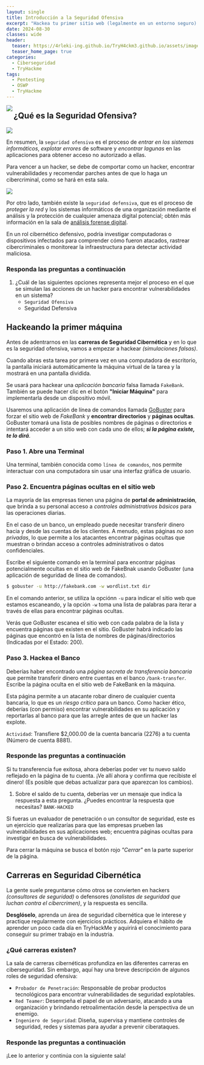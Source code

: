 ```yaml
---
layout: single
title: Introducción a la Seguridad Ofensiva
excerpt: "Hackea tu primer sitio web (legalmente en un entorno seguro) y experimenta el trabajo de un hacker ético."
date: 2024-08-30
classes: wide
header:
  teaser: https://4rleki-ing.github.io/TryH4ckm3.github.io/assets/images/Introduccion-Seguridad-Ofensiva/Seguridad.png
  teaser_home_page: true
categories:
  - Ciberseguridad
  - TryHackme
tags:
  - Pentesting
  - OSWP
  - TryHackme
---
```


<img align="left" src="https://4rleki-ing.github.io/TryH4ckm3.github.io/assets/images/Introduccion-Seguridad-Ofensiva/Portada.png" float="left">

## ¿Qué es la Seguridad Ofensiva?

<p align="left">
<img src="https://4rleki-ing.github.io/TryH4ckm3.github.io/assets/images/Introduccion-Seguridad-Ofensiva/Ofensiva.png">
</p>

En resumen, la `seguridad ofensiva` es el proceso de *entrar en los sistemas informáticos*, *explotar errores* de software y *encontrar lagunas* en las aplicaciones para obtener acceso no autorizado a ellas.

Para vencer a un hacker, se debe de comportar como un hacker, encontrar vulnerabilidades y recomendar parches antes de que lo haga un cibercriminal, como se hará en esta sala.

<p align="left">
<img src="https://4rleki-ing.github.io/TryH4ckm3.github.io/assets/images/Introduccion-Seguridad-Ofensiva/Defensiva.png">
</p>

Por otro lado, también existe la `seguridad defensiva`, que es el proceso de *proteger la red* y los sistemas informáticos de una organización mediante el análisis y la protección de cualquier amenaza digital potencial; obtén más información en la sala de [análisis forense digital]().

En un rol cibernético defensivo, podría investigar computadoras o dispositivos infectados para comprender cómo fueron atacados, rastrear cibercriminales o monitorear la infraestructura para detectar actividad maliciosa.

### Responda las preguntas a continuación
1. ¿Cuál de las siguientes opciones representa mejor el proceso en el que se simulan las acciones de un hacker para encontrar vulnerabilidades en un sistema?
    - `Seguridad Ofensiva`
    - Seguridad Defensiva

## Hackeando la primer máquina
Antes de adentrarnos en las **carreras de Seguridad Cibernética** y en lo que es la seguridad ofensiva, vamos a empezar a hackear *(simulaciones falsas)*.

Cuando abras esta tarea por primera vez en una computadora de escritorio, la pantalla iniciará automáticamente la máquina virtual de la tarea y la mostrará en una pantalla dividida.

Se usará para hackear una *aplicación bancaria* falsa llamada `FakeBank`. También se puede hacer clic en el botón **"Iniciar Máquina"** para implementarla desde un dispositivo móvil.

Usaremos una aplicación de línea de comandos llamada [GoBuster]() para forzar el sitio web de *FakeBank* y **encontrar directorios** y **páginas ocultas**. GoBuster tomará una lista de posibles nombres de páginas o directorios e intentará acceder a un sitio web con cada uno de ellos; ***si la página existe, te lo dirá***.

### Paso 1. Abre una Terminal
Una terminal, también conocida como `línea de comandos`, nos permite interactuar con una computadora sin usar una interfaz gráfica de usuario.

### Paso 2. Encuentra páginas ocultas en el sitio web
La mayoría de las empresas tienen una página de **portal de administración**, que brinda a su personal acceso a *controles administrativos básicos* para las operaciones diarias.

En el caso de un banco, un empleado puede necesitar transferir dinero hacia y desde las cuentas de los clientes. A menudo, estas páginas *no son privadas*, lo que permite a los atacantes encontrar páginas ocultas que muestran o brindan acceso a controles administrativos o datos confidenciales.

Escribe el siguiente comando en la terminal para encontrar páginas potencialmente ocultas en el sitio web de FakeBnak usando GoBuster (una aplicación de seguridad de línea de comandos).

```bash
$ gobuster -u http://fakebank.com -w wordlist.txt dir
```

En el comando anterior, se utiliza la opciónn `-u` para indicar el sitio web que estamos escaneando, y la opción `-w` toma una lista de palabras para iterar a través de ellas para encontrar páginas ocultas.

Verás que GoBuster escanea el sitio web con cada palabra de la lista y encuentra páginas que existen en el sitio. GoBuster habrá indicado las páginas que encontró en la lista de nombres de páginas/directorios (Indicadas por el Estado: 200).

### Paso 3. Hackea el Banco
Deberías haber encontrado una *página secreta de transferencia bancaria* que permite transferir dinero entre cuentas en el banco `/bank-transfer`. Escribe la página oculta en el sitio web de FakeBank en la máquina.

Esta página permite a un atacante robar dinero de cualquier cuenta bancaria, lo que es un *riesgo crítico* para un banco. Como hacker ético, deberías (con permiso) encontrar vulnerabilidades en su aplicación y reportarlas al banco para que las arregle antes de que un hacker las explote.

`Actividad`: Transfiere $2,000.00 de la cuenta bancaria (2276) a tu cuenta (Número de cuenta 8881).

### Responde las preguntas a continuación
Si tu transferencia fue exitosa, ahora deberías poder ver tu nuevo saldo reflejado en la página de tu cuenta. ¡Ve allí ahora y confirma que recibiste el dinero! (Es posible que debas actualizar para que aparezcan los cambios).

1. Sobre el saldo de tu cuenta, deberías ver un mensaje que indica la respuesta a esta pregunta. ¿Puedes encontrar la respuesta que necesitas? `BANK-HACKED`

Si fueras un evaluador de penetración o un consultor de seguridad, este es un ejercicio que realizarías para que las empresas prueben las vulnerabilidades en sus aplicaciones web; encuentra páginas ocultas para investigar en busca de vulnerabilidades.

Para cerrar la máquina se busca el botón rojo *"Cerrar"* en la parte superior de la página.

## Carreras en Seguridad Cibernética
La gente suele preguntarse cómo otros se convierten en hackers *(consultores de seguridad)* o defensores *(analistas de seguridad que luchan contra el cibercrimen)*, y la respuesta es sencilla.

**Desglóselo**, aprenda un área de seguridad cibernética que le interese y practique regularmente con ejercicios prácticos. Adquiera el hábito de aprender un poco cada día en TryHackMe y aquirirá el conocimiento para conseguir su primer trabajo en la industria.

### ¿Qué carreras existen?
La sala de carreras cibernéticas profundiza en las diferentes carreras en ciberseguridad. Sin embargo, aquí hay una breve descripción de algunos roles de seguridad ofensiva:

- `Probador de Penetración`: Responsable de probar productos tecnológicos para encontrar vulnerabilidades de seguridad explotables.
- `Red Teamer`: Desempeña el papel de un adversario, atacando a una organización y brindando retroalimentación desde la perspectiva de un enemigo.
- `Ingeniero de Seguridad`: Diseña, supervisa y mantiene controles de seguridad, redes y sistemas para ayudar a prevenir ciberataques.

### Responde las preguntas a continuación
¡Lee lo anterior y continúa con la siguiente sala!